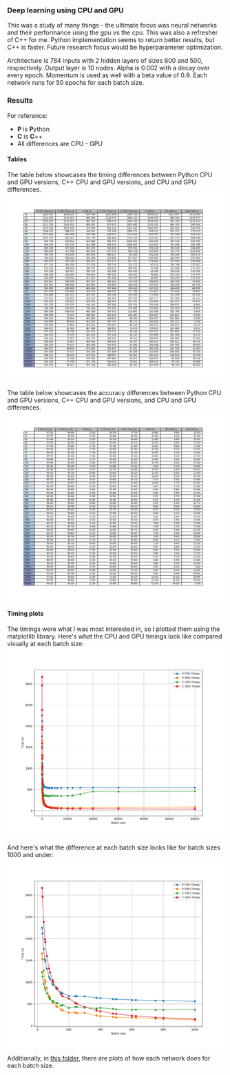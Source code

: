 ### Deep learning using CPU and GPU

This was a study of many things - the ultimate focus was neural networks and their performance using the gpu vs the cpu. This was also a refresher of C++ for me. Python implementation seems to return better results, but C++ is faster. Future research focus would be hyperparameter optimization.

Architecture is 784 inputs with 2 hidden layers of sizes 600 and 500, respectively. Output layer is 10 nodes. Alpha is 0.002 with a decay over every epoch. Momentum is used as well with a beta value of 0.9. Each network runs for 50 epochs for each batch size.

### Results
For reference:
* **P** is **P**ython
* **C** is **C**++
* All differences are CPU - GPU


#### Tables
The table below showcases the timing differences between Python CPU and GPU versions, C++ CPU and GPU versions, and CPU and GPU differences.
![Image of time table](results/figures/table_time.png)

The table below showcases the accuracy differences between Python CPU and GPU versions, C++ CPU and GPU versions, and CPU and GPU differences.
![Image of acc table](results/figures/table_acc.png)

#### Timing plots
The timings were what I was most interested in, so I plotted them using the matplotlib library.
Here's what the CPU and GPU timings look like compared visually at each batch size:
![Image of time plot](/results/figures/times.png)

And here's what the difference at each batch size looks like for batch sizes 1000 and under:
![Image of lte1000 plot](/results/figures/times_lte1000.png)


Additionally, in [this folder](/results/figures), there are plots of how each network does for each batch size.
